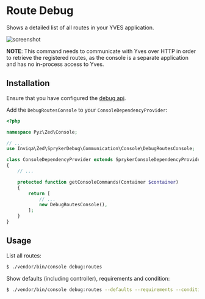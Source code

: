 Route Debug
===========

Shows a detailed list of all routes in your YVES application.

![screenshot](https://user-images.githubusercontent.com/530801/66388319-bcf87100-e9bd-11e9-8a70-548619056eaa.png)

**NOTE**: This command needs to communicate with Yves over HTTP in order to
          retrieve the registered routes, as the console is a separate application and
          has no in-process access to Yves.

Installation
------------

Ensure that you have configured the [debug api](debug_api.md).

Add the `DebugRoutesConsole` to your `ConsoleDependencyProvider`:

```php
<?php

namespace Pyz\Zed\Console;

// ...
use Inviqa\Zed\SprykerDebug\Communication\Console\DebugRoutesConsole;

class ConsoleDependencyProvider extends SprykerConsoleDependencyProvider
{
    // ...

    protected function getConsoleCommands(Container $container)
    {
        return [
            // ...
            new DebugRoutesConsole(),
        ];
    }
}
```

Usage
-----

List all routes:

```bash
$ ./vendor/bin/console debug:routes
```

Show defaults (including controller), requirements and condition:

```bash
$ ./vendor/bin/console debug:routes --defaults --requirements --condition
```
